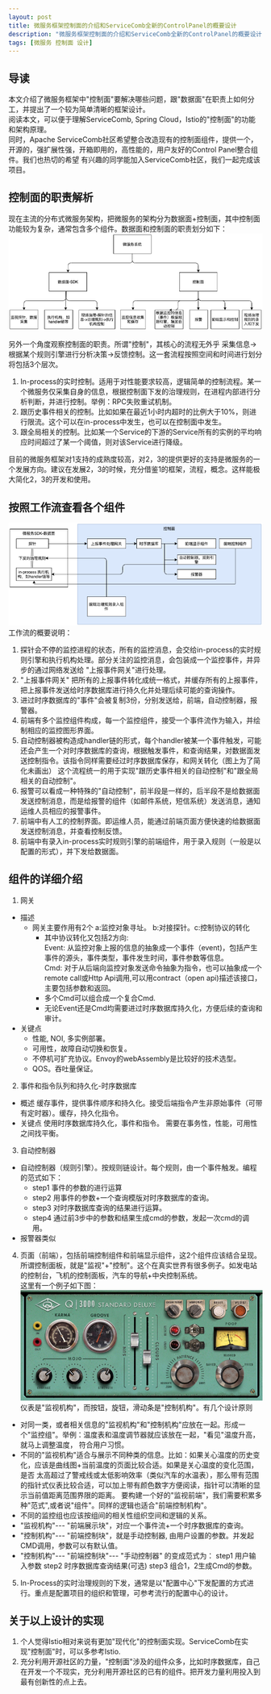 ```yaml
---
layout: post
title: 微服务框架控制面的介绍和ServiceComb全新的ControlPanel的概要设计
description: "微服务框架控制面的介绍和ServiceComb全新的ControlPanel的概要设计"
tags: [微服务 控制面 设计] 
---
```



## 导读
本文介绍了微服务框架中"控制面"要解决哪些问题，跟"数据面"在职责上如何分工，并提出了一个较为简单清晰的框架设计。    
阅读本文，可以便于理解ServiceComb, Spring Cloud，Istio的"控制面"的功能和架构原理。   
同时，Apache ServiceComb社区希望整合改造现有的控制面组件，提供一个，开源的，强扩展性强，开箱即用的，高性能的，用户友好的Control Panel整合组件。我们也热切的希望
有兴趣的同学能加入ServiceComb社区，我们一起完成该项目。   
 

## 控制面的职责解析
现在主流的分布式微服务架构，把微服务的架构分为数据面+控制面，其中控制面功能较为复杂，通常包含多个组件。数据面和控制面的职责划分如下：
![pannels](/images/control_panel/pannels.png)

另外一个角度观察控制面的职责。所谓"控制"，其核心的流程无外乎 采集信息->根据某个规则引擎进行分析决策->反馈控制。这一套流程按照空间和时间进行划分将包括3个层次。
1. In-process的实时控制。适用于对性能要求较高，逻辑简单的控制流程。某一个微服务仅采集自身的信息，根据控制面下发的治理规则，在进程内部进行分析判断，并进行控制。举例：RPC失败重试机制。
2. 跟历史事件相关的控制。比如如果在最近1小时内超时的比例大于10%，则进行限流。这个可以在in-process中发生，也可以在控制面中发生。
3. 跟全局相关的控制。比如某一个Service的下游的Service所有的实例的平均响应时间超过了某一个阈值，则对该Service进行降级。

目前的微服务框架对1支持的成熟度较高，对2，3的提供更好的支持是微服务的一个发展方向。建议在发展2，3的时候，充分借鉴1的框架，流程，概念。这样能极大简化2，3的开发和使用。
## 按照工作流查看各个组件
![control-pannels](/images/control_panel/control-pannel.png)
工作流的概要说明：

1. 探针会不停的监控进程的状态，所有的监控消息，会交给in-process的实时规则引擎和执行机构处理。部分关注的监控消息，会包装成一个监控事件，并异步的通过网络发送给
"上报事件网关"进行处理。
2. "上报事件网关" 把所有的上报事件转化成统一格式，并缓存所有的上报事件，把上报事件发送给时序数据库进行持久化并处理后续可能的查询操作。
3. 进过时序数据库的"事件"会被复制3份，分别发送给，前端，自动控制器，报警器。
4. 前端有多个监控组件构成，每一个监控组件，接受一个事件流作为输入，并绘制相应的监控图形界面。
5. 自动控制器被构造成handler链的形式，每个handler被某一个事件触发，可能还会产生一个对时序数据库的查询，根据触发事件，和查询结果，对数据面发送控制指令。该指令同样需要经过时序数据库保存，和网关转化（图上为了简化未画出）
这个流程统一的用于实现"跟历史事件相关的自动控制"和"跟全局相关的自动控制"。
6. 报警可以看成一种特殊的"自动控制"，前半段是一样的，后半段不是给数据面发送控制消息，而是给报警的组件（如邮件系统，短信系统）发送消息，通知运维人员相应的报警事件。
7. 前端中有人工的控制界面。即运维人员，能通过前端页面方便快速的给数据面发送控制消息，并查看控制反馈。
8. 前端中有录入in-process实时规则引擎的前端组件，用于录入规则（一般是以配置的形式），并下发给数据面。
 
## 组件的详细介绍
1. 网关
  + 描述   
    * 网关主要作用有2个 a:监控对象寻址。 b:对接探针。c:控制协议的转化
      * 其中协议转化又包括2方向:   
         Event: 从监控对象上报的信息的抽象成一个事件（event)，包括产生事件的源头，事件类型，事件发生时间，事件参数等信息。       
         Cmd: 对于从后端向监控对象发送命令抽象为指令，也可以抽象成一个remote call或Http Api调用,可以用contract（open api)描述该接口，主要包括参数和返回。   
      * 多个Cmd可以组合成一个复合Cmd.   
      * 无论Event还是Cmd均需要进过时序数据库持久化，方便后续的查询和审计。
  + 关键点   
      * 性能, NOI, 多实例部署。   
      * 可用性，故障自动切换和恢复。   
      * 不停机可扩充协议。Envoy的webAssembly是比较好的技术选型。   
      * QOS。吞吐量保证。   
2. 事件和指令队列和持久化-时序数据库
  + 概述
  缓存事件，提供事件顺序和持久化。接受后端指令产生非原始事件（可带有定时器）。缓存，持久化指令。
  + 关键点
  使用时序数据库持久化，事件和指令。
  需要在事务性，性能，可用性之间找平衡。
3. 自动控制器
  + 自动控制器（规则引擎）。按规则链设计。每个规则，由一个事件触发。编程的范式如下：
      * step1 事件的参数的进行运算 
      * step2 用事件的参数+一个查询模版对时序数据库的查询。
      * step3 对时序数据库查询的结果进行运算。 
      * step4 通过前3步中的参数和结果生成cmd的参数，发起一次cmd的调用。
  + 报警器类似
  
4. 页面（前端），包括前端控制组件和前端显示组件，这2个组件应该结合呈现。
  所谓控制面板，就是"监视"+"控制"。这个在真实世界有很多例子。如发电站的控制台，飞机的控制面板，汽车的导航+中央控制系统。   
  这里有一个例子如下图：
  ![old fashion control panel](/images/control_panel/Pencil-Case-sm_700.jpeg)
  仪表是"监视机构"，而按钮，旋钮，滑动条是"控制机构"。有几个设计原则
  + 对同一类，或者相关信息的"监视机构"和"控制机构"应放在一起。形成一个"监控组"。举例：温度表和温度调节器就应该放在一起，"看见"温度升高，就马上调整温度，
  符合用户习惯。
  + 不同的"监视机构"适合与展示不同种类的信息。比如：如果关心温度的历史变化，应该是曲线图+当前温度的页面比较合适。如果是关心温度的变化范围，是否
  太高超过了警戒线或太低影响效率（类似汽车的水温表），那么带有范围的指针式仪表比较合适，可以加上带有颜色数字方便阅读，指针可以清晰的显示当前值距离范围界限的距离。
  要构建一个好的"监视前端"，我们需要积累多种"范式",或者说"组件"。同样的逻辑也适合"前端控制机构"。
  + 不同的监控组也应该按组间的相关性组织空间和逻辑的关系。
  + "监视机构"--- "前端展示块"，对应一个事件流+一个时序数据库的查询。
  + "控制机构"--- "前端控制块"，就是手动控制器, 由用户设置的参数。并发起CMD调用，参数可以有默认值。
  + "控制机构"--- "前端控制块"--- "手动控制器" 的变成范式为： step1 用户输入参数   step2 时序数据库查询结果(可选) step3 组合1，2生成Cmd的参数。
5. In-Process的实时治理规则的下发，通常是以"配置中心"下发配置的方式进行。重点是配置项目的组织和管理，可参考流行的配置中心的设计。

## 关于以上设计的实现
1. 个人觉得Istio相对来说有更加"现代化"的控制面实现。ServiceComb在实现"控制面"时，可以多参考Istio.
2. 充分利用开源社区的力量，"控制面"涉及的组件众多，比如时序数据库，自己在开发一个不现实，充分利用开源社区的已有的组件。把开发力量利用投入到最有创新性的点上去。

  
    
  
  
  
  
   
  
  
  







   
